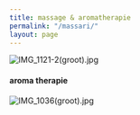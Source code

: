 ```yaml
---
title: massage & aromatherapie
permalink: "/massari/"
layout: page
---
```


![IMG_1121-2(groot).jpg](/uploads/IMG_1121-2(groot).jpg)

#### aroma therapie
![IMG_1036(groot).jpg](/uploads/IMG_1036(groot).jpg)